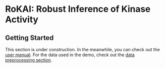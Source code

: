 # RoKAI: Robust Inference of Kinase Activity


## Getting Started
This section is under construction. In the meanwhile, you can check out the [user manual](rokai_user_manual.pdf). 
For the data used in the demo, check out the [data preprocessing section](src/data_preprocessing/).
